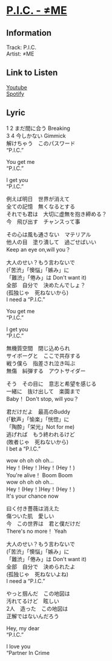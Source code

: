 # [P.I.C. - ≠ME](https://j-lyric.net/artist/a0609a3/l052c0a.html)  
## Information  
Track: P.I.C.  
Artist: ≠ME  
## Link to Listen  
[Youtube](#)  
[Spotify](https://open.spotify.com/track/0L71Wvl7eBOwFQumP7oIX8?si=66c6f29e0e5f4e3e)  
## Lyric  
1 2 まだ間に合う Breaking  
3 4 今しかない Gimmick  
解けちゃう　このパスワード  
“P.I.C.”  
  
You get me  
“P.I.C.”  
  
I get you  
“P.I.C.”  
  
例えば明日　世界が消えて  
全ての記憶　無くなるとする  
それでも君は　大切に虚無を抱き締める？  
今　飛び出す　チャンスって事  
  
その心は風も通さない　マテリアル  
他人の目　塗り潰して　過ごせばいい  
Keep an eye on,will you？  
  
大人のせい？もう言わないで  
(「苦渋」「懊悩」「嫉み」に  
「難渋」「倦み」は Don't want it)  
全部　自分で　決めたんでしょ？  
(孤独じゃ　死ねないから)  
I need a “P.I.C.”  
  
You get me  
“P.I.C.”  
  
I get you  
“P.I.C.”  
  
無機質空間　閉じ込められ  
サイボーグと　ここで共存する  
戦う僕ら　指差され泣き叫ぶ  
無傷　糾弾する　アウトサイダー  
  
そう　その目に　意志と希望を感じる  
一緒に　抜け出して　楽園まで  
Baby！ Don't stop, will you？  
  
君だけだよ　最高のBuddy  
(「歓声」「愉楽」「恍惚」に  
「陶酔」「栄光」Not for me)  
逃げれば　もう終われるけど  
(敗者じゃ　死ねないから)  
I bet a “P.I.C.”  
  
wow oh oh oh oh...  
Hey！(Hey！)Hey！(Hey！)  
You're alive！ Boom Boom  
wow oh oh oh oh...  
Hey！(Hey！)Hey！(Hey！)  
It's your chance now  
  
曰く付き薔薇は消えた  
傷ついた肌　愛しい  
今　この世界は　君と僕だけだ  
There's no more！ Yeah  
  
大人のせい？もう言わないで  
(「苦渋」「懊悩」「嫉み」に  
「難渋」「倦み」は Don't want it)  
全部　自分で　決められたよ  
(孤独じゃ　死ねないよね)  
I need a “P.I.C.”  
  
やっと掴んだ　この地図は  
汚れてるけど　眩しい  
2人　造った　この地図は  
正解ではないんだろう  
  
Hey, my dear  
“P.I.C.”  
  
I love you  
“Partner In Crime  
  
